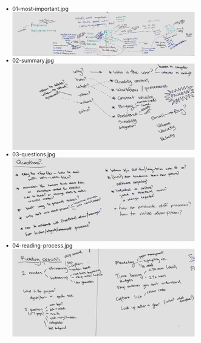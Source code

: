 
  - 01-most-important.jpg ![](01-most-important.jpg)
  - 02-summary.jpg ![](02-summary.jpg)
  - 03-questions.jpg ![](03-questions.jpg)
  - 04-reading-process.jpg ![](04-reading-process.jpg)
